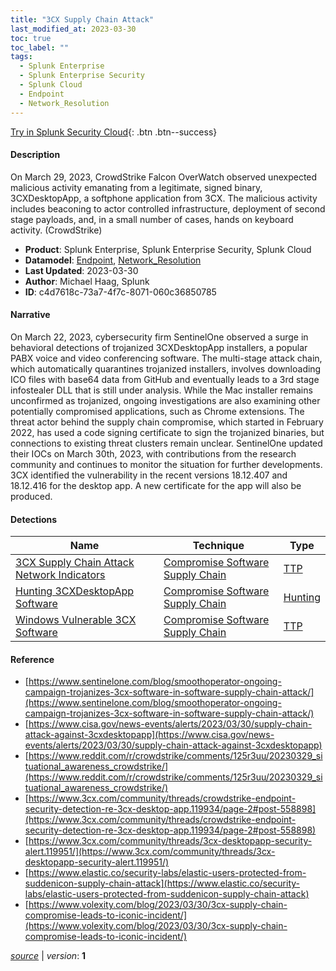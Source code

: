 ```yaml
---
title: "3CX Supply Chain Attack"
last_modified_at: 2023-03-30
toc: true
toc_label: ""
tags:
  - Splunk Enterprise
  - Splunk Enterprise Security
  - Splunk Cloud
  - Endpoint
  - Network_Resolution
---
```


[Try in Splunk Security Cloud](https://www.splunk.com/en_us/cyber-security.html){: .btn .btn--success}

#### Description

On March 29, 2023, CrowdStrike Falcon OverWatch observed unexpected malicious activity emanating from a legitimate, signed binary, 3CXDesktopApp,  a softphone application from 3CX. The malicious activity includes beaconing to actor controlled infrastructure, deployment of second stage payloads, and, in a small number of cases, hands on keyboard activity. (CrowdStrike)

- **Product**: Splunk Enterprise, Splunk Enterprise Security, Splunk Cloud
- **Datamodel**: [Endpoint](https://docs.splunk.com/Documentation/CIM/latest/User/Endpoint), [Network_Resolution](https://docs.splunk.com/Documentation/CIM/latest/User/NetworkResolution)
- **Last Updated**: 2023-03-30
- **Author**: Michael Haag, Splunk
- **ID**: c4d7618c-73a7-4f7c-8071-060c36850785

#### Narrative

On March 22, 2023, cybersecurity firm SentinelOne observed a surge in behavioral detections of trojanized 3CXDesktopApp installers, a popular PABX voice and video conferencing software. The multi-stage attack chain, which automatically quarantines trojanized installers, involves downloading ICO files with base64 data from GitHub and eventually leads to a 3rd stage infostealer DLL that is still under analysis. While the Mac installer remains unconfirmed as trojanized, ongoing investigations are also examining other potentially compromised applications, such as Chrome extensions. The threat actor behind the supply chain compromise, which started in February 2022, has used a code signing certificate to sign the trojanized binaries, but connections to existing threat clusters remain unclear. SentinelOne updated their IOCs on March 30th, 2023, with contributions from the research community and continues to monitor the situation for further developments. 3CX identified the vulnerability in the recent versions 18.12.407 and 18.12.416 for the desktop app. A new certificate for the app will also be produced.

#### Detections

| Name        | Technique   | Type         |
| ----------- | ----------- |--------------|
| [3CX Supply Chain Attack Network Indicators](/network/791b727c-deec-4fbe-a732-756131b3c5a1/) | [Compromise Software Supply Chain](/tags/#compromise-software-supply-chain) | [TTP](https://github.com/splunk/security_content/wiki/Detection-Analytic-Types) |
| [Hunting 3CXDesktopApp Software](/endpoint/553d0429-1a1c-44bf-b3f5-a8513deb9ee5/) | [Compromise Software Supply Chain](/tags/#compromise-software-supply-chain) | [Hunting](https://github.com/splunk/security_content/wiki/Detection-Analytic-Types) |
| [Windows Vulnerable 3CX Software](/endpoint/f2cc1584-46ee-485b-b905-977c067f36de/) | [Compromise Software Supply Chain](/tags/#compromise-software-supply-chain) | [TTP](https://github.com/splunk/security_content/wiki/Detection-Analytic-Types) |

#### Reference

* [https://www.sentinelone.com/blog/smoothoperator-ongoing-campaign-trojanizes-3cx-software-in-software-supply-chain-attack/](https://www.sentinelone.com/blog/smoothoperator-ongoing-campaign-trojanizes-3cx-software-in-software-supply-chain-attack/)
* [https://www.cisa.gov/news-events/alerts/2023/03/30/supply-chain-attack-against-3cxdesktopapp](https://www.cisa.gov/news-events/alerts/2023/03/30/supply-chain-attack-against-3cxdesktopapp)
* [https://www.reddit.com/r/crowdstrike/comments/125r3uu/20230329_situational_awareness_crowdstrike/](https://www.reddit.com/r/crowdstrike/comments/125r3uu/20230329_situational_awareness_crowdstrike/)
* [https://www.3cx.com/community/threads/crowdstrike-endpoint-security-detection-re-3cx-desktop-app.119934/page-2#post-558898](https://www.3cx.com/community/threads/crowdstrike-endpoint-security-detection-re-3cx-desktop-app.119934/page-2#post-558898)
* [https://www.3cx.com/community/threads/3cx-desktopapp-security-alert.119951/](https://www.3cx.com/community/threads/3cx-desktopapp-security-alert.119951/)
* [https://www.elastic.co/security-labs/elastic-users-protected-from-suddenicon-supply-chain-attack](https://www.elastic.co/security-labs/elastic-users-protected-from-suddenicon-supply-chain-attack)
* [https://www.volexity.com/blog/2023/03/30/3cx-supply-chain-compromise-leads-to-iconic-incident/](https://www.volexity.com/blog/2023/03/30/3cx-supply-chain-compromise-leads-to-iconic-incident/)



[*source*](https://github.com/splunk/security_content/tree/develop/stories/3cx_supply_chain_attack.yml) \| *version*: **1**